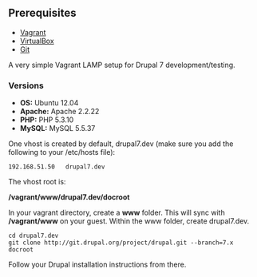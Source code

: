 ## Prerequisites

* [Vagrant](http://vagrantup.com/downloads)
* [VirtualBox](https://www.virtualbox.org/wiki/Downloads)
* [Git](http://gitscm.org/)

A very simple Vagrant LAMP setup for Drupal 7 development/testing.

### Versions

* **OS:** Ubuntu 12.04
* **Apache:** Apache 2.2.22
* **PHP:** PHP 5.3.10
* **MySQL:** MySQL 5.5.37

One vhost is created by default, drupal7.dev (make sure you add the following to your /etc/hosts file):

```
192.168.51.50	drupal7.dev
```

The vhost root is:

**/vagrant/www/drupal7.dev/docroot**

In your vagrant directory, create a **www** folder.
This will sync with **/vagrant/www** on your guest.
Within the www folder, create drupal7.dev.

```
cd drupal7.dev
git clone http://git.drupal.org/project/drupal.git --branch=7.x docroot
```

Follow your Drupal installation instructions from there.
